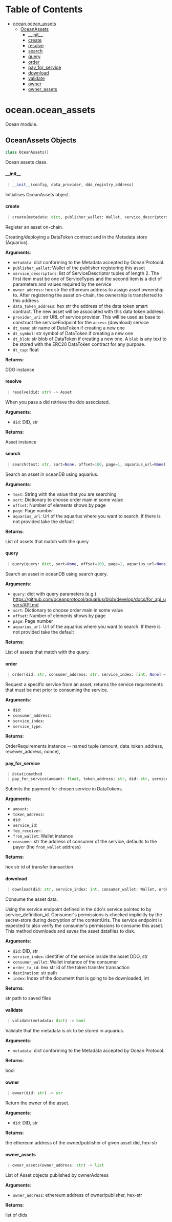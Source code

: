 # Table of Contents

* [ocean.ocean\_assets](#ocean.ocean_assets)
  * [OceanAssets](#ocean.ocean_assets.OceanAssets)
    * [\_\_init\_\_](#ocean.ocean_assets.OceanAssets.__init__)
    * [create](#ocean.ocean_assets.OceanAssets.create)
    * [resolve](#ocean.ocean_assets.OceanAssets.resolve)
    * [search](#ocean.ocean_assets.OceanAssets.search)
    * [query](#ocean.ocean_assets.OceanAssets.query)
    * [order](#ocean.ocean_assets.OceanAssets.order)
    * [pay\_for\_service](#ocean.ocean_assets.OceanAssets.pay_for_service)
    * [download](#ocean.ocean_assets.OceanAssets.download)
    * [validate](#ocean.ocean_assets.OceanAssets.validate)
    * [owner](#ocean.ocean_assets.OceanAssets.owner)
    * [owner\_assets](#ocean.ocean_assets.OceanAssets.owner_assets)

<a name="ocean.ocean_assets"></a>
# ocean.ocean\_assets

Ocean module.

<a name="ocean.ocean_assets.OceanAssets"></a>
## OceanAssets Objects

```python
class OceanAssets()
```

Ocean assets class.

<a name="ocean.ocean_assets.OceanAssets.__init__"></a>
#### \_\_init\_\_

```python
 | __init__(config, data_provider, ddo_registry_address)
```

Initialises OceanAssets object.

<a name="ocean.ocean_assets.OceanAssets.create"></a>
#### create

```python
 | create(metadata: dict, publisher_wallet: Wallet, service_descriptors: list = None, owner_address: str = None, data_token_address: str = None, provider_uri=None, dt_name: str = None, dt_symbol: str = None, dt_blob: str = None, dt_cap: float = None) -> (Asset, None)
```

Register an asset on-chain.

Creating/deploying a DataToken contract and in the Metadata store (Aquarius).

**Arguments**:

- `metadata`: dict conforming to the Metadata accepted by Ocean Protocol.
- `publisher_wallet`: Wallet of the publisher registering this asset
- `service_descriptors`: list of ServiceDescriptor tuples of length 2.
The first item must be one of ServiceTypes and the second
item is a dict of parameters and values required by the service
- `owner_address`: hex str the ethereum address to assign asset ownership to. After
registering the asset on-chain, the ownership is transferred to this address
- `data_token_address`: hex str the address of the data token smart contract. The new
asset will be associated with this data token address.
- `provider_uri`: str URL of service provider. This will be used as base to
construct the serviceEndpoint for the `access` (download) service
- `dt_name`: str name of DataToken if creating a new one
- `dt_symbol`: str symbol of DataToken if creating a new one
- `dt_blob`: str blob of DataToken if creating a new one. A `blob` is any text
to be stored with the ERC20 DataToken contract for any purpose.
- `dt_cap`: float

**Returns**:

DDO instance

<a name="ocean.ocean_assets.OceanAssets.resolve"></a>
#### resolve

```python
 | resolve(did: str) -> Asset
```

When you pass a did retrieve the ddo associated.

**Arguments**:

- `did`: DID, str

**Returns**:

Asset instance

<a name="ocean.ocean_assets.OceanAssets.search"></a>
#### search

```python
 | search(text: str, sort=None, offset=100, page=1, aquarius_url=None) -> list
```

Search an asset in oceanDB using aquarius.

**Arguments**:

- `text`: String with the value that you are searching
- `sort`: Dictionary to choose order main in some value
- `offset`: Number of elements shows by page
- `page`: Page number
- `aquarius_url`: Url of the aquarius where you want to search. If there is not
provided take the default

**Returns**:

List of assets that match with the query

<a name="ocean.ocean_assets.OceanAssets.query"></a>
#### query

```python
 | query(query: dict, sort=None, offset=100, page=1, aquarius_url=None) -> []
```

Search an asset in oceanDB using search query.

**Arguments**:

- `query`: dict with query parameters
(e.g.) https://github.com/oceanprotocol/aquarius/blob/develop/docs/for_api_users/API.md
- `sort`: Dictionary to choose order main in some value
- `offset`: Number of elements shows by page
- `page`: Page number
- `aquarius_url`: Url of the aquarius where you want to search. If there is not
provided take the default

**Returns**:

List of assets that match with the query.

<a name="ocean.ocean_assets.OceanAssets.order"></a>
#### order

```python
 | order(did: str, consumer_address: str, service_index: [int, None] = None, service_type: str = None) -> OrderRequirements
```

Request a specific service from an asset, returns the service requirements that
must be met prior to consuming the service.

**Arguments**:

- `did`: 
- `consumer_address`: 
- `service_index`: 
- `service_type`: 

**Returns**:

OrderRequirements instance -- named tuple (amount, data_token_address, receiver_address, nonce),

<a name="ocean.ocean_assets.OceanAssets.pay_for_service"></a>
#### pay\_for\_service

```python
 | @staticmethod
 | pay_for_service(amount: float, token_address: str, did: str, service_id: int, fee_receiver: str, from_wallet: Wallet, consumer: str = None) -> str
```

Submits the payment for chosen service in DataTokens.

**Arguments**:

- `amount`: 
- `token_address`: 
- `did`: 
- `service_id`: 
- `fee_receiver`: 
- `from_wallet`: Wallet instance
- `consumer`: str the address of consumer of the service, defaults to the payer (the `from_wallet` address)

**Returns**:

hex str id of transfer transaction

<a name="ocean.ocean_assets.OceanAssets.download"></a>
#### download

```python
 | download(did: str, service_index: int, consumer_wallet: Wallet, order_tx_id: str, destination: str, index: [int, None] = None) -> str
```

Consume the asset data.

Using the service endpoint defined in the ddo's service pointed to by service_definition_id.
Consumer's permissions is checked implicitly by the secret-store during decryption
of the contentUrls.
The service endpoint is expected to also verify the consumer's permissions to consume this
asset.
This method downloads and saves the asset datafiles to disk.

**Arguments**:

- `did`: DID, str
- `service_index`: identifier of the service inside the asset DDO, str
- `consumer_wallet`: Wallet instance of the consumer
- `order_tx_id`: hex str id of the token transfer transaction
- `destination`: str path
- `index`: Index of the document that is going to be downloaded, int

**Returns**:

str path to saved files

<a name="ocean.ocean_assets.OceanAssets.validate"></a>
#### validate

```python
 | validate(metadata: dict) -> bool
```

Validate that the metadata is ok to be stored in aquarius.

**Arguments**:

- `metadata`: dict conforming to the Metadata accepted by Ocean Protocol.

**Returns**:

bool

<a name="ocean.ocean_assets.OceanAssets.owner"></a>
#### owner

```python
 | owner(did: str) -> str
```

Return the owner of the asset.

**Arguments**:

- `did`: DID, str

**Returns**:

the ethereum address of the owner/publisher of given asset did, hex-str

<a name="ocean.ocean_assets.OceanAssets.owner_assets"></a>
#### owner\_assets

```python
 | owner_assets(owner_address: str) -> list
```

List of Asset objects published by ownerAddress

**Arguments**:

- `owner_address`: ethereum address of owner/publisher, hex-str

**Returns**:

list of dids

